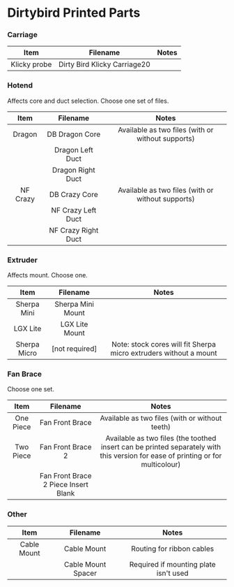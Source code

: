 # Dirtybird Printed Parts

### Carriage

|     Item     |           Filename           | Notes |
| :----------: | :--------------------------: | :---: |
| Klicky probe | Dirty Bird Klicky Carriage20 |       |

### Hotend

Affects core and duct selection. Choose one set of files.

|   Item   |      Filename       |                       Notes                       |
| :------: | :-----------------: | :-----------------------------------------------: |
|  Dragon  |   DB Dragon Core    | Available as two files (with or without supports) |
|          |  Dragon Left Duct   |                                                   |
|          |  Dragon Right Duct  |                                                   |
| NF Crazy |    DB Crazy Core    | Available as two files (with or without supports) |
|          | NF Crazy Left Duct  |                                                   |
|          | NF Crazy Right Duct |                                                   |

### Extruder

Affects mount. Choose one.

|     Item     |     Filename      |                               Notes                               |
| :----------: | :---------------: | :---------------------------------------------------------------: |
| Sherpa Mini  | Sherpa Mini Mount |                                                                   |
|   LGX Lite   |  LGX Lite Mount   |                                                                   |
| Sherpa Micro |  [not required]   | Note: stock cores will fit Sherpa micro extruders without a mount |

### Fan Brace

Choose one set.

|   Item    |               Filename               |                                                              Notes                                                              |
| :-------: | :----------------------------------: | :-----------------------------------------------------------------------------------------------------------------------------: |
| One Piece |           Fan Front Brace            |                                         Available as two files (with or without teeth)                                          |
| Two Piece |          Fan Front Brace 2           | Available as two files (the toothed insert can be printed separately with this version for ease of printing or for multicolour) |
|           | Fan Front Brace 2 Piece Insert Blank |                                                                                                                                 |

### Other

|    Item     |      Filename      |                 Notes                 |
| :---------: | :----------------: | :-----------------------------------: |
| Cable Mount |    Cable Mount     |       Routing for ribbon cables       |
|             | Cable Mount Spacer | Required if mounting plate isn't used |
